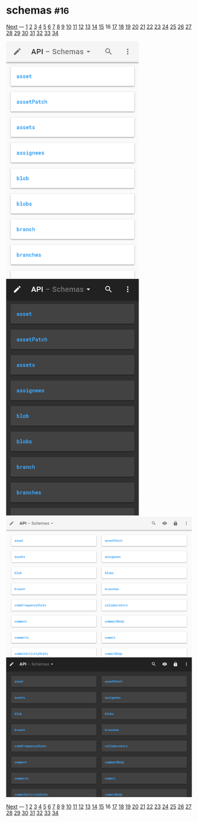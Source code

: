 # schemas <small>#16</small>

[Next](./17_right.md) &mdash; [1](./01_loading.md) [2](./02_landing.md) [3](./03_security.md) [4](./04_download.md) [5](./05_generator.md) [6](./06_language.md) [7](./07_options.md) [8](./08_menu.md) [9](./09_layout.md) [10](./10_view.md) [11](./11_wide.md) [12](./12_summary+paths.md) [13](./13_summary.md) [14](./14_operations.md) [15](./15_table.md) 16 [17](./17_right.md) [18](./18_request.md) [19](./19_code.md) [20](./20_method.md) [21](./21_status.md) [22](./22_header.md) [23](./23_left.md) [24](./24_categories.md) [25](./25_recent.md) [26](./26_edit.md) [27](./27_fullscreen.md) [28](./28_test.md) [29](./29_methods.md) [30](./30_statuses.md) [31](./31_headers.md) [32](./32_about.md) [33](./33_markdown.md) [34](./34_syntax.md) 

![](./images/light_xs_16_schemas.png)![](./images/dark_xs_16_schemas.png)![](./images/light_md_16_schemas.png)![](./images/dark_md_16_schemas.png)

[Next](./17_right.md) &mdash; [1](./01_loading.md) [2](./02_landing.md) [3](./03_security.md) [4](./04_download.md) [5](./05_generator.md) [6](./06_language.md) [7](./07_options.md) [8](./08_menu.md) [9](./09_layout.md) [10](./10_view.md) [11](./11_wide.md) [12](./12_summary+paths.md) [13](./13_summary.md) [14](./14_operations.md) [15](./15_table.md) 16 [17](./17_right.md) [18](./18_request.md) [19](./19_code.md) [20](./20_method.md) [21](./21_status.md) [22](./22_header.md) [23](./23_left.md) [24](./24_categories.md) [25](./25_recent.md) [26](./26_edit.md) [27](./27_fullscreen.md) [28](./28_test.md) [29](./29_methods.md) [30](./30_statuses.md) [31](./31_headers.md) [32](./32_about.md) [33](./33_markdown.md) [34](./34_syntax.md) 

